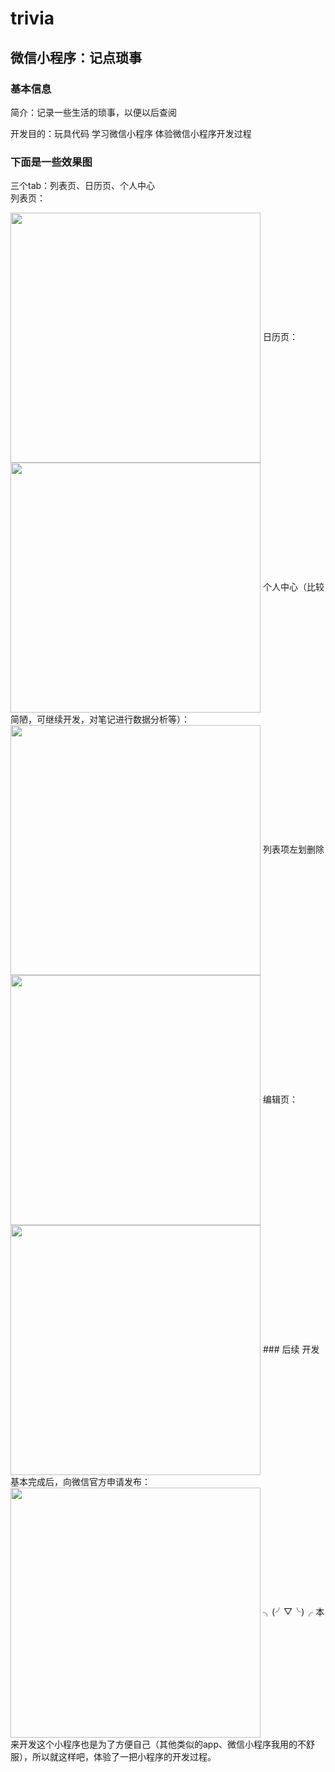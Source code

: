 # trivia
## 微信小程序：记点琐事  
### 基本信息  
简介：记录一些生活的琐事，以便以后查阅  
  
开发目的：玩具代码 学习微信小程序 体验微信小程序开发过程  
  
### 下面是一些效果图  
三个tab：列表页、日历页、个人中心  
列表页： 

<img src="https://github.com/SparkOfLife/trivia/blob/master/readMeImg/list.png" width="400" align=center />  
日历页：  
<img src="https://github.com/SparkOfLife/trivia/blob/master/readMeImg/calendar.png" width="400" align=center />
个人中心（比较简陋，可继续开发，对笔记进行数据分析等）：  
<img src="https://github.com/SparkOfLife/trivia/blob/master/readMeImg/me.png" width="400" align=center />
列表项左划删除  
<img src="https://github.com/SparkOfLife/trivia/blob/master/readMeImg/slider.png" width="400" align=center />
编辑页：  
<img src="https://github.com/SparkOfLife/trivia/blob/master/readMeImg/add.png" width="400" align=center />
### 后续
开发基本完成后，向微信官方申请发布：  
<img src="https://github.com/SparkOfLife/trivia/blob/master/readMeImg/result.png" width="400" align=center />
╮(╯▽╰)╭ 本来开发这个小程序也是为了方便自己（其他类似的app、微信小程序我用的不舒服），所以就这样吧，体验了一把小程序的开发过程。

